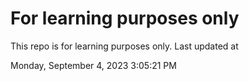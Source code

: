 # For learning purposes only
This repo is for learning purposes only.
Last updated at

Monday, September 4, 2023 3:05:21 PM

